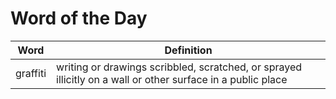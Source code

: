 # Word of the Day

|Word|Definition|
|---|---|
|graffiti|writing or drawings scribbled, scratched, or sprayed illicitly on a wall or other surface in a public place|